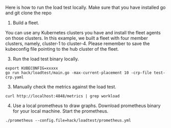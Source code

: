 Here is how to run the load test locally. Make sure that you have installed go and git clone the repo

1. Build a fleet.
  
You can use any Kubernetes clusters you have and install the fleet agents on those clusters. In this example, we built a fleet with four member clusters, namely, cluster-1 to cluster-4. 
Please remember to save the kubeconfig file pointing to the hub cluster of the fleet. 

3. Run the load test binary locally.
```shell
export KUBECONFIG=xxxxx
go run hack/loadtest/main.go -max-current-placement 10 -crp-file test-crp.yaml
```

3. Manually check the metrics against the load test.
```shell
curl http://localhost:4848/metrics | grep workload 
```

4. Use a local prometheus to draw graphs. Download prometheus binary for your local machine. Start the prometheus. 
```shell
./prometheus --config.file=hack/loadtest/prometheus.yml 
```
